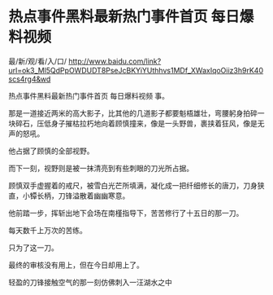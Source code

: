 # 热点事件黑料最新热门事件首页 每日爆料视频



最/新/观/看/入/口/ http://www.baidu.com/link?url=ok3_Ml5QdPpOWDUDT8PseJcBKYiYUthhvs1MDf_XWaxIqoOiiz3h9rK40scs4rg4&wd



热点事件黑料最新热门事件首页 每日爆料视频
事。

那是一道接近两米的高大影子，比其他的几道影子都要魁梧雄壮，弯腰躬身拍碎一块碎石，压低身子摧枯拉朽地向着顾慎撞来，像是一头野兽，裹挟着狂风，像是无声的怒吼。

他占据了顾慎的全部视野。

而下一刻，视野则是被一抹清亮到有些刺眼的刀光所占据。

顾慎双手虚握着的戒尺，被雪白光芒所填满，凝化成一把纤细修长的唐刀，刀身狭直，小镡长柄，刀锋溢散着幽幽寒意。

他前踏一步，挥斩出地下会场在南槿指导下，苦苦修行了十五日的那一刀。

每天数千上万次的苦练。

只为了这一刀。

最终的审核没有用上，但在今日却用上了。

轻盈的刀锋接触空气的那一刻仿佛刺入一汪湖水之中
